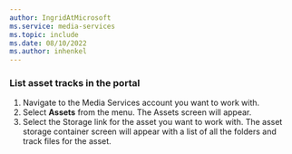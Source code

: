 ```yaml
---
author: IngridAtMicrosoft
ms.service: media-services
ms.topic: include
ms.date: 08/10/2022
ms.author: inhenkel
---
```


### List asset tracks in the portal

1. Navigate to the Media Services account you want to work with.
1. Select **Assets** from the menu. The Assets screen will appear.
1. Select the Storage link for the asset you want to work with. The asset storage container screen will appear with a list of all the folders and track files for the asset.
